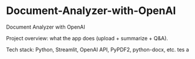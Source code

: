 # Document-Analyzer-with-OpenAI
Document Analyzer with OpenAI


Project overview: what the app does (upload + summarize + Q&A).

Tech stack: Python, Streamlit, OpenAI API, PyPDF2, python-docx, etc.
tes
a
